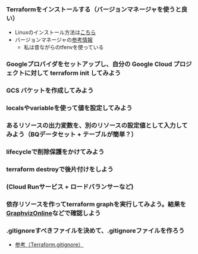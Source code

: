 
### Terraformをインストールする（バージョンマネージャを使うと良い）

- Linuxのインストール方法は[こちら](https://developer.hashicorp.com/terraform/tutorials/aws-get-started/install-cli#install-terraform)
- バージョンマネージャの[参考情報](https://zenn.dev/terraform_jp/articles/2024-08-22_terraform_version_manager)
  - 私は昔ながらのtfenvを使っている



### Googleプロバイダをセットアップし、自分の Google Cloud プロジェクトに対して terraform init してみよう

### GCS バケットを作成してみよう

### localsやvariableを使って値を設定してみよう

### あるリソースの出力変数を、別のリソースの設定値として入力してみよう（BQデータセット + テーブルが簡単？）

### lifecycleで削除保護をかけてみよう

### terraform destroyで後片付けをしよう

### (Cloud Runサービス + ロードバランサーなど)

### 依存リソースを作ってterraform graphを実行してみよう。結果を[GraphvizOnline](https://dreampuf.github.io/GraphvizOnline/)などで確認しよう

### .gitignoreすべきファイルを決めて、.gitignoreファイルを作ろう

- [参考（Terraform.gitignore）](https://github.com/github/gitignore/blob/main/Terraform.gitignore)

